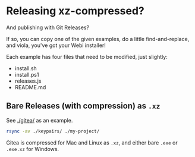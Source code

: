 # Releasing xz-compressed?

And publishing with Git Releases?

If so, you can copy one of the given examples, do a little find-and-replace, and
viola, you've got your Webi installer!

Each example has four files that need to be modified, just slightly:

- install.sh
- install.ps1
- releases.js
- README.md

## Bare Releases (with compression) as `.xz`

See [./gitea/](/gitea/) as an example.

```sh
rsync -av ./keypairs/ ./my-project/
```

Gitea is compressed for Mac and Linux as `.xz`, and either bare `.exe` or
`.exe.xz` for Windows.
